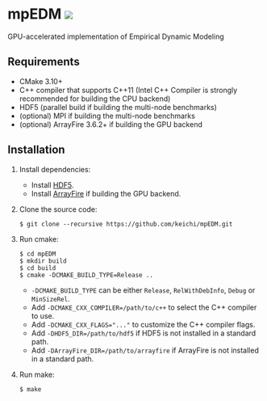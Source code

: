 # mpEDM [![](https://github.com/keichi/mpEDM/workflows/build/badge.svg)](https://github.com/keichi/mpEDM/actions?query=workflow%3Abuild)

GPU-accelerated implementation of Empirical Dynamic Modeling

## Requirements

- CMake 3.10+
- C++ compiler that supports C++11 (Intel C++ Compiler is strongly recommended
  for building the CPU backend)
- HDF5 (parallel build if building the multi-node benchmarks)
- (optional) MPI if building the multi-node benchmarks
- (optional) ArrayFire 3.6.2+ if building the GPU backend

## Installation

1. Install dependencies:
    - Install [HDF5](https://www.hdfgroup.org/).
    - Install [ArrayFire](https://arrayfire.com/) if building the GPU backend.

2. Clone the source code:
    ```
    $ git clone --recursive https://github.com/keichi/mpEDM.git
    ```

3. Run cmake:
    ```
    $ cd mpEDM
    $ mkdir build
    $ cd build
    $ cmake -DCMAKE_BUILD_TYPE=Release ..
    ```
    - `-DCMAKE_BUILD_TYPE` can be either `Release`, `RelWithDebInfo`, `Debug`
      or `MinSizeRel`.
    - Add `-DCMAKE_CXX_COMPILER=/path/to/c++` to select the C++ compiler to use.
    - Add `-DCMAKE_CXX_FLAGS="..."` to customize the C++ compiler flags.
    - Add `-DHDF5_DIR=/path/to/hdf5` if HDF5 is not installed in a standard
      path.
    - Add `-DArrayFire_DIR=/path/to/arrayfire` if ArrayFire is not installed
      in a standard path.

4. Run make:
    ```
    $ make
    ```

